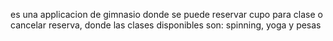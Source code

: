 es una applicacion de gimnasio donde se puede reservar cupo para clase o cancelar reserva, donde las clases disponibles son: spinning, yoga y pesas
